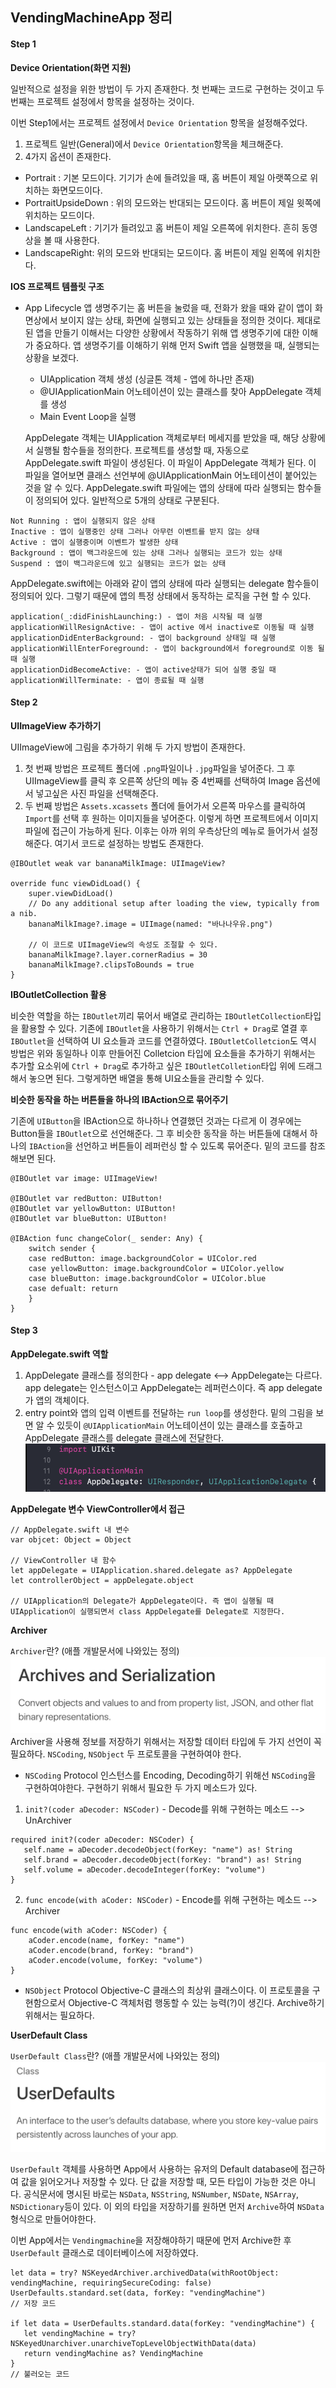 ## VendingMachineApp 정리

#### Step 1


**Device Orientation(화면 지원)**
 
 일반적으로 설정을 위한 방법이 두 가지 존재한다. 첫 번째는 코드로 구현하는 것이고 두 번째는 프로젝트 설정에서 항목을 설정하는 것이다.
 
   이번 Step1에서는 프로젝트 설정에서 `Device Orientation` 항목을 설정해주었다.
   1. 프로젝트 일반(General)에서 `Device Orientation`항목을 체크해준다.
   2. 4가지 옵션이 존재한다.
   * Portrait : 기본 모드이다. 기기가 손에 들려있을 때, 홈 버튼이 제일 아랫쪽으로 위치하는 화면모드이다.
   * PortraitUpsideDown : 위의 모드와는 반대되는 모드이다. 홈 버튼이 제일 윗쪽에 위치하는 모드이다.
   * LandscapeLeft : 기기가 들려있고 홈 버튼이 제일 오른쪽에 위치한다. 흔히 동영상을 볼 때 사용한다.
   * LandscapeRight: 위의 모드와 반대되는 모드이다. 홈 버튼이 제일 왼쪽에 위치한다.
   
   
**IOS 프로젝트 템플릿 구조**

 * App Lifecycle
  앱 생명주기는 홈 버튼을 눌렀을 때, 전화가 왔을 때와 같이 앱이 화면상에서 보이지 않는 상태, 화면에 실행되고 있는 상태들을 정의한 것이다. 제대로 된 앱을 만들기 이해서는 다양한 상황에서 작동하기 위해 앱 생명주기에 대한 이해가 중요하다.
   앱 생명주기를 이해하기 위해 먼저 Swift 앱을 실행했을 때, 실행되는 상황을 보겠다.
   - UIApplication 객체 생성 (싱글톤 객체 - 앱에 하나만 존재)
   - @UIApplicationMain 어노테이션이 있는 클래스를 찾아 AppDelegate 객체를 생성
   - Main Event Loop을 실행
   
    AppDelegate 객체는 UIApplication 객체로부터 메세지를 받았을 때, 해당 상황에서 실행될 함수들을 정의한다. 프로젝트를 생성할 때, 자동으로 AppDelegate.swift 파일이 생성된다. 이 파일이 AppDelegate 객체가 된다. 이 파일을 열어보면 클래스 선언부에 @UIApplicationMain 어노테이션이 붙어있는 것을 알 수 있다. AppDelegate.swift 파일에는 앱의 상태에 따라 실행되는 함수들이 정의되어 있다. 일반적으로 5개의 상태로 구분된다.
    
```
Not Running : 앱이 실행되지 않은 상태
Inactive : 앱이 실행중인 상태 그러나 아무런 이벤트를 받지 않는 상태
Active : 앱이 실행중이며 이벤트가 발생한 상태
Background : 앱이 백그라운드에 있는 상태 그러나 실행되는 코드가 있는 상태
Suspend : 앱이 백그라운드에 있고 실행되는 코드가 없는 상태
```
    
 AppDelegate.swift에는 아래와 같이 앱의 상태에 따라 실행되는 delegate 함수들이 정의되어 있다. 그렇기 때문에 앱의 특정 상태에서 동작하는 로직을 구현 할 수 있다.
```
application(_:didFinishLaunching:) - 앱이 처음 시작될 때 실행
applicationWillResignActive: - 앱이 active 에서 inactive로 이동될 때 실행
applicationDidEnterBackground: - 앱이 background 상태일 때 실행 
applicationWillEnterForeground: - 앱이 background에서 foreground로 이동 될때 실행
applicationDidBecomeActive: - 앱이 active상태가 되어 실행 중일 때
applicationWillTerminate: - 앱이 종료될 때 실행
```


#### Step 2
    
    
**UIImageView 추가하기**
    
UIImageView에 그림을 추가하기 위해 두 가지 방법이 존재한다. 
1. 첫 번째 방법은 프로젝트 폴더에 `.png`파일이나 `.jpg`파일을 넣어준다.  그 후 UIImageView를 클릭 후 오른쪽 상단의 메뉴 중 4번째를 선택하여 Image 옵션에서 넣고싶은 사진 파일을 선택해준다.
2. 두 번째 방법은 `Assets.xcassets` 폴더에 들어가서 오른쪽 마우스를 클릭하여 `Import`를 선택 후 원하는 이미지들을 넣어준다. 이렇게 하면 프로젝트에서 이미지파일에 접근이 가능하게 된다. 이후는 아까 위의 우측상단의 메뉴로 들어가서 설정해준다. 여기서 코드로 설정하는 방법도 존재한다.
```
@IBOutlet weak var bananaMilkImage: UIImageView?
    
override func viewDidLoad() {
    super.viewDidLoad()
    // Do any additional setup after loading the view, typically from a nib.
    bananaMilkImage?.image = UIImage(named: "바나나우유.png")
    
    // 이 코드로 UIImageView의 속성도 조절할 수 있다.
    bananaMilkImage?.layer.cornerRadius = 30
    bananaMilkImage?.clipsToBounds = true
}
```

**IBOutletCollection 활용**

 비슷한 역할을 하는 `IBOutlet`끼리 묶어서 배열로 관리하는 `IBOutletCollection`타입을 활용할 수 있다. 기존에 `IBOutlet`을 사용하기 위해서는 `Ctrl + Drag`로 열결 후 `IBOutlet`을 선택하여 UI 요소들과 코드를 연결하였다. `IBOutletColletcion`도 역시 방법은 위와 동일하나 이후 만들어진 Colletcion 타입에 요소들을 추가하기 위해서는 추가할 요소위에 `Ctrl + Drag`로 추가하고 싶은 `IBOutletColletion`타입 위에 드래그해서 놓으면 된다. 그렇게하면 배열을 통해 UI요소들을 관리할 수 있다.
 
 
 **비슷한 동작을 하는 버튼들을 하나의 IBAction으로 묶어주기**
 
 기존에 `UIButton`을 IBAction으로 하나하나 연결했던 것과는 다르게 이 경우에는 Button들을 `IBOutlet`으로 선언해준다. 그 후 비슷한 동작을 하는 버튼들에 대해서 하나의 `IBAction`을 선언하고 버튼들이 레퍼런싱 할 수 있도록 묶어준다. 밑의 코드를 참조해보면 된다.
 
```
@IBOutlet var image: UIImageView!

@IBOutlet var redButton: UIButton!
@IBOutlet var yellowButton: UIButton!
@IBOutlet var blueButton: UIButton!

@IBAction func changeColor(_ sender: Any) {
    switch sender {
    case redButton: image.backgroundColor = UIColor.red
    case yellowButton: image.backgroundColor = UIColor.yellow
    case blueButton: image.backgroundColor = UIColor.blue
    case defualt: return
    }
}
```
   
   
   #### Step 3
   
   
   **AppDelegate.swift 역할**
   
   1. AppDelegate 클래스를 정의한다 - app delegate <--> AppDelegate는 다르다. app delegate는 인스턴스이고 AppDelegate는 레퍼런스이다. 즉 app delegate가 앱의 객체이다.
   2. entry point와 앱의 입력 이벤트를 전달하는 `run loop`를 생성한다. 밑의 그림을 보면 알 수 있듯이 `@UIApplicationMain` 어노테이션이 있는 클래스를 호출하고 AppDelegate 클래스를 delegate 클래스에 전달한다.
   ![firstScreen](./1.png)
   
 
 **AppDelegate 변수 ViewController에서 접근**
```
// AppDelegate.swift 내 변수
var objcet: Object = Object

// ViewController 내 함수
let appDelegate = UIApplication.shared.delegate as? AppDelegate
let controllerObject = appDelegate.object

// UIApplication의 Delegate가 AppDelegate이다. 즉 앱이 실행될 때 UIApplication이 실행되면서 class AppDelegate를 Delegate로 지정한다.

```


**Archiver**

 `Archiver`란? (애플 개발문서에 나와있는 정의)
![secondScreen](./2.png)
 Archiver을 사용해 정보를 저장하기 위해서는 저장할 데이터 타입에 두 가지 선언이 꼭 필요하다. `NSCoding`, `NSObject` 두 프로토콜을 구현하여야 한다.
 
 - `NSCoding` Protocol
  인스턴스를 Encoding, Decoding하기 위해선 `NSCoding`을 구현하여야한다. 구현하기 위해서 필요한 두 가지 메소드가 있다.
 1. `init?(coder aDecoder: NSCoder)` - Decode를 위해 구현하는 메소드 --> UnArchiver
 ```
 required init?(coder aDecoder: NSCoder) {
    self.name = aDecoder.decodeObject(forKey: "name") as! String
    self.brand = aDecoder.decodeObject(forKey: "brand") as! String
    self.volume = aDecoder.decodeInteger(forKey: "volume")
}
```
 2. `func encode(with aCoder: NSCoder)` - Encode를 위해 구현하는 메소드 --> Archiver
 ```
 func encode(with aCoder: NSCoder) {
     aCoder.encode(name, forKey: "name")
     aCoder.encode(brand, forKey: "brand")
     aCoder.encode(volume, forKey: "volume")
}
 ```
 - `NSObject` Protocol
 Objective-C 클래스의 최상위 클래스이다. 이 프로토콜을 구현함으로서 Objective-C 객체처럼 행동할 수 있는 능력(?)이 생긴다. Archive하기 위해서는 필요하다.


**UserDefault Class**

`UserDefault Class`란? (애플 개발문서에 나와있는 정의)
![thirdScreen](./3.png)

 `UserDefault` 객체를 사용하면 App에서 사용하는 유저의 Default database에 접근하여 값을 읽어오거나 저장할 수 있다. 단 값을 저장할 때, 모든 타입이 가능한 것은 아니다. 공식문서에 명시된 바로는 `NSData`, `NSString`, `NSNumber`, `NSDate`, `NSArray`, `NSDictionary`등이 있다. 이 외의 타입을 저장하기를 원하면 먼저 `Archive`하여 `NSData`형식으로 만들어야한다.
 
 이번 App에서는 `Vendingmachine`을  저장해야하기 때문에 먼저 Archive한 후 `UserDefault` 클래스로 데이터베이스에 저장하였다.
 ```
 let data = try? NSKeyedArchiver.archivedData(withRootObject: vendingMachine, requiringSecureCoding: false)
 UserDefaults.standard.set(data, forKey: "vendingMachine")
 // 저장 코드
 
 if let data = UserDefaults.standard.data(forKey: "vendingMachine") {
    let vendingMachine = try? NSKeyedUnarchiver.unarchiveTopLevelObjectWithData(data)
    return vendingMachine as? VendingMachine
 }
 // 불러오는 코드
 ```
 
 

 
 
 
